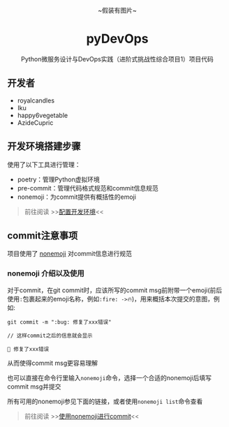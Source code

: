 <div align="center">


~假装有图片~

# pyDevOps

Python微服务设计与DevOps实践（进阶式挑战性综合项目1）项目代码

</div>

## 开发者

- royalcandles
- Iku
- happy6vegetable
- AzideCupric

## 开发环境搭建步骤

使用了以下工具进行管理：

- poetry：管理Python虚拟环境
- pre-commit：管理代码格式规范和commit信息规范
- nonemoji：为commit提供有概括性的emoji

> 前往阅读 >>[配置开发环境](./guide/dev-config.md)<<

## commit注意事项

项目使用了 [nonemoji](https://github.com/nonebot/nonemoji) 对commit信息进行规范

### nonemoji 介绍以及使用

对于commit，在git commit时，应该所写的commit msg前附带一个emoji(前后使用`:`包裹起来的emoji名称，例如`:fire: ->`:fire:)，用来概括本次提交的意图，例如:

```commit
git commit -m ":bug: 修复了xxx错误"

// 这样commit之后的信息就会显示

🐛 修复了xxx错误

```

从而使得commit msg更容易理解

也可以直接在命令行里输入`nonemoji`命令，选择一个合适的nonemoji后填写commit msg并提交

所有可用的nonemoji参见下面的链接，或者使用`nonemoji list`命令查看

> 前往阅读 >>[使用nonemoji进行commit](./guide/nonemoji.md)<<
